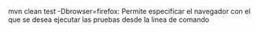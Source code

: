 

mvn clean test -Dbrowser=firefox: Permite especificar el navegador con el que se desea ejecutar las pruebas desde la linea de comando